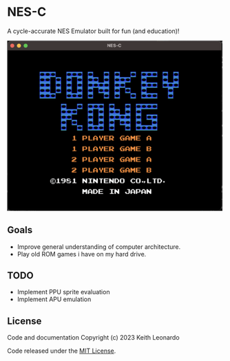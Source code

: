 # NES-C

A cycle-accurate NES Emulator built for fun (and education)!

<img src="./media/donkey_kong.png" alt="Donkey Kong" width="500"/>

## Goals

- Improve general understanding of computer architecture.
- Play old ROM games i have on my hard drive.

## TODO

- Implement PPU sprite evaluation
- Implement APU emulation

## License

Code and documentation Copyright (c) 2023 Keith Leonardo

Code released under the [MIT License](https://choosealicense.com/licenses/mit/).

